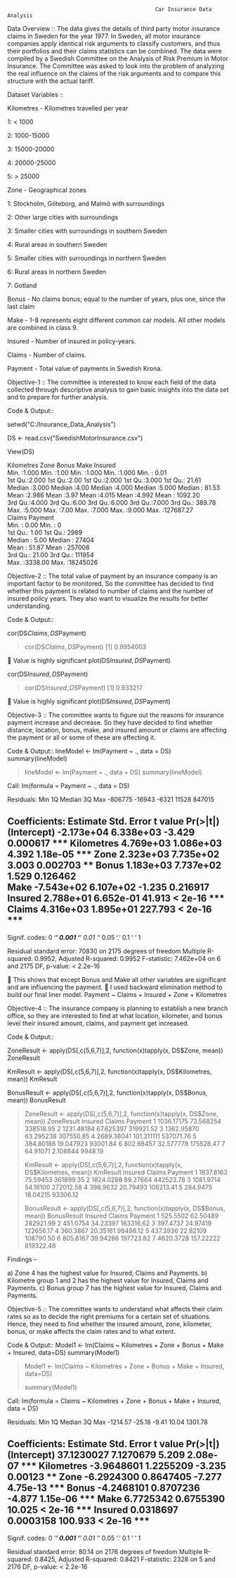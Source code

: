                                                    Car Insurance Data Analysis

Data Overview ::
    The data gives the details of third party motor insurance claims in Sweden for the year 1977. In Sweden, all motor insurance companies apply identical risk arguments to classify customers, and thus their portfolios and their claims statistics can be combined. The data were compiled by a Swedish Committee on the Analysis of Risk Premium in Motor Insurance. The Committee was asked to look into the problem of analyzing the real influence on the claims of the risk arguments and to compare this structure with the actual tariff.
    
Dataset Variables ::

Kilometres - Kilometres travelled per year 

1: < 1000 

2: 1000-15000 

3: 15000-20000 

4: 20000-25000 

5: > 25000 

 
Zone - Geographical zones 

1: Stockholm, Göteborg, and Malmö with surroundings

2: Other large cities with surroundings 

3: Smaller cities with surroundings in southern Sweden 

4: Rural areas in southern Sweden 

5: Smaller cities with surroundings in northern Sweden 

6: Rural areas in northern Sweden 

7: Gotland



Bonus - No claims bonus; equal to the number of years, plus one, since the last claim


Make - 1-8 represents eight different common car models. All other models are combined in class 9. 


Insured - Number of insured in policy-years. 


Claims - Number of claims.    


Payment - Total value of payments in Swedish Krona.





Objective-1 :: The committee is interested to know each field of the data collected through descriptive analysis to gain basic insights 
               into the data set and to prepare for further analysis.


Code & Output::

setwd("C:/Insurance_Data_Analysis")

DS <- read.csv("SwedishMotorInsurance.csv")

View(DS)




Kilometres        Zone          Bonus            Make          Insured         
 Min.   :1.000   Min.   :1.00   Min.   :1.000   Min.   :1.000   Min.   :     0.01  
 1st Qu.:2.000   1st Qu.:2.00   1st Qu.:2.000   1st Qu.:3.000   1st Qu.:    21.61  
 Median :3.000   Median :4.00   Median :4.000   Median :5.000   Median :    81.53  
 Mean   :2.986   Mean   :3.97   Mean   :4.015   Mean   :4.992   Mean   :  1092.20  
 3rd Qu.:4.000   3rd Qu.:6.00   3rd Qu.:6.000   3rd Qu.:7.000   3rd Qu.:   389.78  
 Max.   :5.000   Max.   :7.00   Max.   :7.000   Max.   :9.000   Max.   :127687.27  
     Claims           Payment        
 Min.   :   0.00   Min.   :       0  
 1st Qu.:   1.00   1st Qu.:    2989  
 Median :   5.00   Median :   27404  
 Mean   :  51.87   Mean   :  257008  
 3rd Qu.:  21.00   3rd Qu.:  111954  
 Max.   :3338.00   Max.   :18245026  





Objective-2 :: The total value of payment by an insurance company is an important factor to be monitored. So the committee has 
               decided to find whether this payment is related to number of claims and the number of insured policy years. 
               They also want to visualize the results for better understanding.  

Code & Output::

cor(DS$Claims,DS$Payment)
> cor(DS$Claims,DS$Payment)
[1] 0.9954003

	Value is highly significant
plot(DS$Insured,DS$Payment)
 
 

cor(DS$Insured,DS$Payment)
> cor(DS$Insured,DS$Payment)
[1] 0.933217

	Value is highly significant
plot(DS$Insured,DS$Payment)


Objective-3 :: The committee wants to figure out the reasons for insurance payment increase and decrease. So they have decided to find 
               whether distance, location, bonus, make, and insured amount or claims are affecting the payment or all or some of these 
               are affecting it.

Code & Output::
lineModel <- lm(Payment ~ ., data = DS)
summary(lineModel)

> lineModel <- lm(Payment ~ ., data = DS)
> summary(lineModel)

Call:
lm(formula = Payment ~ ., data = DS)

Residuals:
Min      1Q  Median      3Q     Max 
-806775  -16943   -6321   11528  847015 

Coefficients:
              Estimate Std. Error t value Pr(>|t|)    
(Intercept) -2.173e+04  6.338e+03  -3.429 0.000617 ***
Kilometres   4.769e+03  1.086e+03   4.392 1.18e-05 ***
Zone         2.323e+03  7.735e+02   3.003 0.002703 ** 
Bonus        1.183e+03  7.737e+02   1.529 0.126462    
Make        -7.543e+02  6.107e+02  -1.235 0.216917    
Insured      2.788e+01  6.652e-01  41.913  < 2e-16 ***
Claims       4.316e+03  1.895e+01 227.793  < 2e-16 ***
---
Signif. codes:  0 ‘***’ 0.001 ‘**’ 0.01 ‘*’ 0.05 ‘.’ 0.1 ‘ ’ 1

Residual standard error: 70830 on 2175 degrees of freedom
Multiple R-squared:  0.9952,	Adjusted R-squared:  0.9952 
F-statistic: 7.462e+04 on 6 and 2175 DF,  p-value: < 2.2e-16

	This shows that except Bonus and Make all other variables are significant and are influencing the payment.
	I used backward elimination method to build our final liner model.
      Payment ~ Claims + Insured + Zone + Kilometres


Objective-4 :: The insurance company is planning to establish a new branch office, so they are interested to find at what location, 
               kilometer, and bonus level their insured amount, claims, and payment get increased.
               
Code & Output::

ZoneResult <- apply(DS[,c(5,6,7)],2, function(x)tapply(x, DS$Zone, mean)) 
ZoneResult

KmResult <- apply(DS[,c(5,6,7)],2, function(x)tapply(x, DS$Kilometres, mean)) 
KmResult

BonusResult <- apply(DS[,c(5,6,7)],2, function(x)tapply(x, DS$Bonus, mean)) 
BonusResult

> ZoneResult <- apply(DS[,c(5,6,7)],2, function(x)tapply(x, DS$Zone, mean))
> ZoneResult
     Insured     Claims   Payment
1 1036.17175  73.568254 338518.95
2 1231.48184  67.625397 319921.52
3 1362.95870  63.295238 307550.85
4 2689.38041 101.311111 537071.76
5  384.80188  19.047923  93001.84
6  802.68457  32.577778 175528.47
7   64.91071   2.108844   9948.19
> 
> KmResult <- apply(DS[,c(5,6,7)],2, function(x)tapply(x, DS$Kilometres, mean))
> KmResult
    Insured   Claims   Payment
1 1837.8163 75.59453 361899.35
2 1824.0288 89.27664 442523.78
3 1081.9714 54.16100 272012.58
4  398.9632 20.79493 108213.41
5  284.9475 18.04215  93306.12
> 
> BonusResult <- apply(DS[,c(5,6,7)],2, function(x)tapply(x, DS$Bonus, mean))
> BonusResult
    Insured    Claims   Payment
1  525.5502  62.50489 282921.99
2  451.0754  34.23397 163316.62
3  397.4737  24.97419 122656.17
4  360.3867  20.35161  98498.12
5  437.3936  22.82109 108790.50
6  805.8167  39.94286 197723.82
7 4620.3728 157.22222 819322.48


Findings – 

a)	Zone 4 has the highest value for Insured, Claims and Payments.
b)	Kilometre group 1 and 2 has the highest value for Insured, Claims and Payments.
c)	Bonus group 7 has the highest value for Insured, Claims and Payments.



Objective-5 :: The committee wants to understand what affects their claim rates so as to decide the right premiums for a certain set 
               of situations. Hence, they need to find whether the insured amount, zone, kilometer, bonus, or make affects the claim 
               rates and to what extent.

Code & Output::
Model1 <- lm(Claims ~ Kilometres + Zone + Bonus + Make + Insured, data=DS) 
summary(Model1)

> Model1 <- lm(Claims ~ Kilometres + Zone + Bonus + Make + Insured, data=DS) 
> 
> summary(Model1) 

Call:
lm(formula = Claims ~ Kilometres + Zone + Bonus + Make + Insured, 
    data = DS)

Residuals:
     Min       1Q   Median       3Q      Max 
-1214.57   -25.18    -9.41    10.04  1301.78 

Coefficients:
              Estimate Std. Error t value Pr(>|t|)    
(Intercept) 37.1230027  7.1270679   5.209 2.08e-07 ***
Kilometres  -3.9648601  1.2255209  -3.235  0.00123 ** 
Zone        -6.2924300  0.8647405  -7.277 4.75e-13 ***
Bonus       -4.2468101  0.8707236  -4.877 1.15e-06 ***
Make         6.7725342  0.6755390  10.025  < 2e-16 ***
Insured      0.0318697  0.0003158 100.933  < 2e-16 ***
---
Signif. codes:  0 ‘***’ 0.001 ‘**’ 0.01 ‘*’ 0.05 ‘.’ 0.1 ‘ ’ 1

Residual standard error: 80.14 on 2176 degrees of freedom
Multiple R-squared:  0.8425,	Adjusted R-squared:  0.8421 
F-statistic:  2328 on 5 and 2176 DF,  p-value: < 2.2e-16

